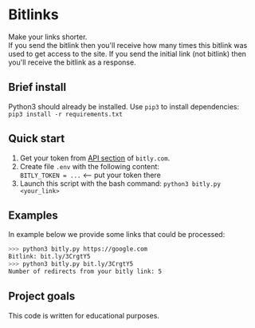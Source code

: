 # Bitlinks
Make your links shorter.    
If you send the bitlink then you'll receive how many times this bitlink was used to get access to the site. If you send the initial link (not bitlink) then you'll receive the bitlink as a response.

## Brief install
Python3 should already be installed. Use `pip3` to install dependencies:     
`pip3 install -r requirements.txt`

## Quick start
1. Get your token from [API section](https://app.bitly.com/settings/api/) of `bitly.com`.
2. Create file `.env` with the following content:      
`BITLY_TOKEN = ...` <-- put your token there
3. Launch this script with the bash command: `python3 bitly.py <your_link>`

## Examples
In example below we provide some links that could be processed:
```bash
>>> python3 bitly.py https://google.com   
Bitlink: bit.ly/3CrgtY5
>>> python3 bitly.py bit.ly/3CrgtY5
Number of redirects from your bitly link: 5
```

## Project goals
This code is written for educational purposes.
